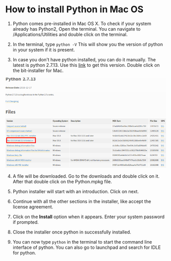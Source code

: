 # How to install Python in Mac OS

1. Python comes pre-installed in Mac OS X. To check if your system already has Python2, Open the terminal. You can navigate to /Applications/Utilities and double click on the terminal.

2. In the terminal, type `python -V` This will show you the version of python in your system if it is present.

3. In case you don't have python installed, you can do it manually. The latest is python 2.7.13. Use this [link](https://www.python.org/downloads/release/python-2713/) to get this version. Double click on the bit-installer for Mac.


![python download](/img/python_download_mac.png)


4. A file will be downloaded. Go to the downloads and double click on it. After that double click on the Python.mpkg file.

5. Python installer will start with an introduction. Click on next.

6. Continue with all the other sections in the installer, like accept the license agreement.

7. Click on the **Install** option when it appears. Enter your system password if prompted.

8. Close the installer once python in successfully installed.

9. You can now type `python` in the terminal to start the command line interface of python. You can also go to launchpad and search for IDLE for python.